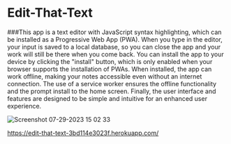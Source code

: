 # Edit-That-Text

###This app is a text editor with JavaScript syntax highlighting, which can be installed as a Progressive Web App (PWA). When you type in the editor, your input is saved to a local database, so you can close the app and your work will still be there when you come back. You can install the app to your device by clicking the "install" button, which is only enabled when your browser supports the installation of PWAs. When installed, the app can work offline, making your notes accessible even without an internet connection. The use of a service worker ensures the offline functionality and the prompt install to the home screen. Finally, the user interface and features are designed to be simple and intuitive for an enhanced user experience.

![Screenshot 07-29-2023 15 02 33](https://github.com/Tannerfink2000/Edit-That-Text/assets/123831271/1fa2c97a-6bef-4660-97b8-b7710ca0bb9c)

https://edit-that-text-3bd114e3023f.herokuapp.com/

